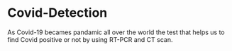 # Covid-Detection

As Covid-19 becames pandamic all over the world the test that helps us to find Covid positive or not by using RT-PCR and CT scan. 
